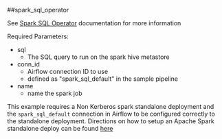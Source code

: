 ##spark_sql_operator

See [Spark SQL Operator](https://airflow.apache.org/docs/apache-airflow/1.10.12/_api/airflow/contrib/operators/spark_sql_operator/index.html) documentation for more information

Required Parameters:
- sql
    - The SQL query to run on the spark hive metastore
- conn_id
    - Airflow connection ID to use
    - defined as "spark_sql_default" in the sample pipeline
- name
    - name the spark job 

This example requires a Non Kerberos spark standalone deployment and the `spark_sql_default` connection in Airflow to be configured correctly to the standalone deployment.
Directions on how to setup an Apache Spark standalone deploy can be found [here](https://spark.apache.org/docs/latest/spark-standalone.html)